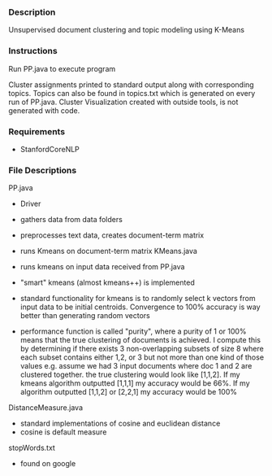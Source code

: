 ### Description
Unsupervised document clustering and topic modeling using K-Means

### Instructions
Run PP.java to execute program

Cluster assignments printed to standard output along with corresponding topics.
Topics can also be found in topics.txt which is generated on every run of PP.java.
Cluster Visualization created with outside tools, is not generated with code.

### Requirements

- StanfordCoreNLP

### File Descriptions

PP.java 

- Driver
- gathers data from data folders
- preprocesses text data, creates document-term matrix
- runs Kmeans on document-term matrix
KMeans.java

- runs kmeans on input data received from PP.java
- "smart" kmeans (almost kmeans++) is implemented
- standard functionality for kmeans is to randomly select k vectors from input data 
to be initial centroids. Convergence to 100% accuracy is way better than generating
random vectors
- performance function is called "purity", where a purity of 1 or 100% means that
the true clustering of documents is achieved. I compute this by determining if 
there exists 3 non-overlapping subsets of size 8 where each subset contains either
1,2, or 3 but not more than one kind of those values
e.g. assume we had 3 input documents where doc 1 and 2 are clustered together.
the true clustering would look like [1,1,2]. If my kmeans algorithm outputted
[1,1,1] my accuracy would be 66%. If my algorithm outputted [1,1,2] or [2,2,1]
my accuracy would be 100%
    
DistanceMeasure.java

- standard implementations of cosine and euclidean distance
- cosine is default measure
   
stopWords.txt

- found on google
